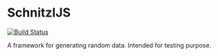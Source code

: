 # SchnitzlJS

[![Build Status](https://travis-ci.org/SeWaS/schnitzljs.svg?branch=master)](https://travis-ci.org/SeWaS/schnitzljs)

A framework for generating random data. Intended for testing purpose.
